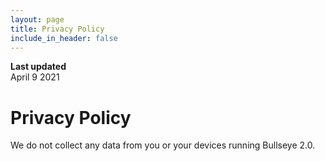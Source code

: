 ```yaml
---
layout: page
title: Privacy Policy
include_in_header: false
---
```


**Last updated**  
April 9 2021

# Privacy Policy 
We do not collect any data from you or your devices running Bullseye 2.0.


